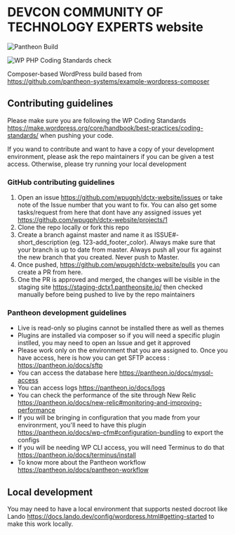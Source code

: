 # DEVCON COMMUNITY OF TECHNOLOGY EXPERTS website

![Pantheon Build](https://github.com/wpugph/dctx-website/workflows/Pantheon%20Build/badge.svg)

![WP PHP Coding Standards check](https://github.com/wpugph/dctx-website/workflows/Run%20PHPCS%20on%20pull%20requests/badge.svg)

Composer-based WordPress build based from https://github.com/pantheon-systems/example-wordpress-composer

## Contributing guidelines

Please make sure you are following the WP Coding Standards https://make.wordpress.org/core/handbook/best-practices/coding-standards/ when pushing your code.

If you wand to contribute and want to have a copy of your development environment, please ask the repo maintainers if you can be given a test access. Otherwise, please try running your local development

### GitHub contributing guidelines

1) Open an issue https://github.com/wpugph/dctx-website/issues or take note of the Issue number that you want to fix. You can also get some tasks/request from here that dont have any assigned issues yet https://github.com/wpugph/dctx-website/projects/1
2) Clone the repo locally or fork this repo
3) Create a branch against master and name it as ISSUE#-short_description (eg. 123-add_footer_color). Always make sure that your branch is up to date from master. Always push all your fix against the new branch that you created. Never push to Master.
4) Once pushed, https://github.com/wpugph/dctx-website/pulls you can create a PR from here.
5) One the PR is approved and merged, the changes will be visible in the staging site https://staging-dctx1.pantheonsite.io/ then checked manually before being pushed to live by the repo maintainers

### Pantheon development guidelines
- Live is read-only so plugins cannot be installed there as well as themes
- Plugins are installed via composer so if you will need a specific plugin instlled, you may need to open an Issue and get it approved
- Please work only on the environment that you are assigned to. Once you have access, here is how you can get SFTP access : https://pantheon.io/docs/sftp
- You can access the database here https://pantheon.io/docs/mysql-access
- You can access logs https://pantheon.io/docs/logs
- You can check the performance of the site through New Relic https://pantheon.io/docs/new-relic#monitoring-and-improving-performance
- If you will be bringing in configuration that you made from your environrment, you'll need to have this plugin https://pantheon.io/docs/wp-cfm#configuration-bundling to export the configs
- If you will be needing WP CLI access, you will need Terminus to do that https://pantheon.io/docs/terminus/install
- To know more about the Pantheon workflow https://pantheon.io/docs/pantheon-workflow



## Local development
You may need to have a local environment that supports nested docroot like Lando https://docs.lando.dev/config/wordpress.html#getting-started to make this work locally.

